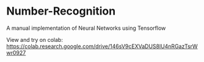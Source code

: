 # Number-Recognition
A manual implementation of Neural Networks using Tensorflow

View and try on colab: https://colab.research.google.com/drive/146sV9cEXVaDUS8lU4nRGazTsrWwr0927
